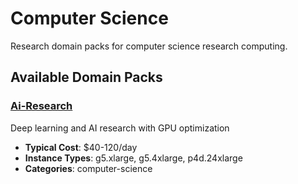 # Computer Science

Research domain packs for computer science research computing.

## Available Domain Packs

### [Ai-Research](ai-research.md)

Deep learning and AI research with GPU optimization

- **Typical Cost**: $40-120/day
- **Instance Types**: g5.xlarge, g5.4xlarge, p4d.24xlarge
- **Categories**: computer-science
